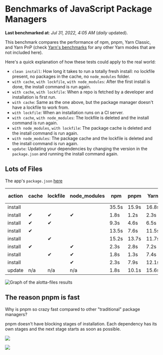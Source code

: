 # Benchmarks of JavaScript Package Managers

**Last benchmarked at**: _Jul 31, 2022, 4:05 AM_ (_daily_ updated).

This benchmark compares the performance of npm, pnpm, Yarn Classic, and Yarn PnP (check [Yarn's benchmarks](https://yarnpkg.com/benchmarks) for any other Yarn modes that are not included here).

Here's a quick explanation of how these tests could apply to the real world:

- `clean install`: How long it takes to run a totally fresh install: no lockfile present, no packages in the cache, no `node_modules` folder.
- `with cache`, `with lockfile`, `with node_modules`: After the first install is done, the install command is run again.
- `with cache`, `with lockfile`: When a repo is fetched by a developer and installation is first run.
- `with cache`: Same as the one above, but the package manager doesn't have a lockfile to work from.
- `with lockfile`: When an installation runs on a CI server.
- `with cache`, `with node_modules`: The lockfile is deleted and the install command is run again.
- `with node_modules`, `with lockfile`: The package cache is deleted and the install command is run again.
- `with node_modules`: The package cache and the lockfile is deleted and the install command is run again.
- `update`: Updating your dependencies by changing the version in the `package.json` and running the install command again.

## Lots of Files

The app's `package.json` [here](https://github.com/pnpm/pnpm.github.io/blob/main/benchmarks/fixtures/alotta-files/package.json)

| action  | cache | lockfile | node_modules| npm | pnpm | Yarn | Yarn PnP |
| ---     | ---   | ---      | ---         | --- | ---  | ---  | ---      |
| install |       |          |             | 35.5s | 15.9s | 16.8s | 25.5s |
| install | ✔     | ✔        | ✔           | 1.8s | 1.2s | 2.3s | n/a |
| install | ✔     | ✔        |             | 9.3s | 4.6s | 6.5s | 1.5s |
| install | ✔     |          |             | 13.5s | 7.6s | 11.5s | 6.3s |
| install |       | ✔        |             | 15.2s | 13.7s | 11.7s | 19.4s |
| install | ✔     |          | ✔           | 2.3s | 2.8s | 7.2s | n/a |
| install |       | ✔        | ✔           | 1.8s | 1.3s | 7.4s | n/a |
| install |       |          | ✔           | 2.3s | 7.9s | 12.1s | n/a |
| update  | n/a | n/a | n/a | 1.8s | 10.1s | 15.6s | 31.8s |

<img alt="Graph of the alotta-files results" src="/img/benchmarks/alotta-files.svg" />

## The reason pnpm is fast

Why is pnpm so crazy fast compared to other "traditional" package managers?

pnpm doesn't have blocking stages of installation. Each dependency has its own stages and the next stage starts as soon as possible.

![](/img/installation-stages-of-other-pms.png)

![](/img/installation-stages-of-pnpm.jpg)